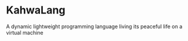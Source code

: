 # KahwaLang
A dynamic lightweight programming language living its peaceful life on a virtual machine
